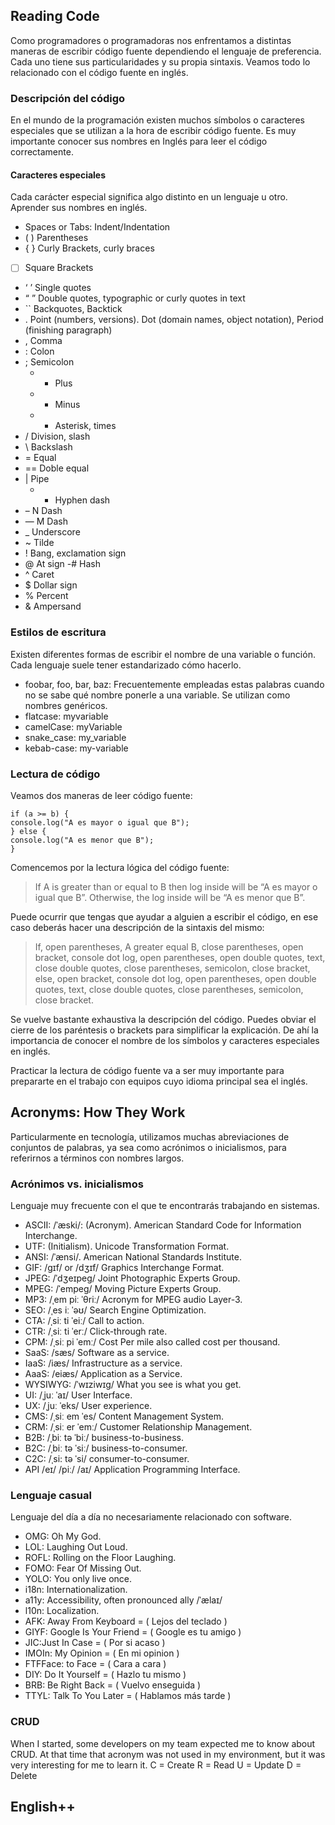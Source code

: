 ## Reading Code

Como programadores o programadoras nos enfrentamos a distintas maneras de escribir código fuente dependiendo el lenguaje de preferencia. Cada uno tiene sus particularidades y su propia sintaxis. Veamos todo lo relacionado con el código fuente en inglés.

### Descripción del código

En el mundo de la programación existen muchos símbolos o caracteres especiales que se utilizan a la hora de escribir código fuente. Es muy importante conocer sus nombres en Inglés para leer el código correctamente.

#### Caracteres especiales

Cada carácter especial significa algo distinto en un lenguaje u otro. Aprender sus nombres en inglés.

- Spaces or Tabs: Indent/Indentation
- ( ) Parentheses
- { } Curly Brackets, curly braces
- [ ] Square Brackets
- ‘ ’ Single quotes
- “ ” Double quotes, typographic or curly quotes in text
- `` Backquotes, Backtick
- . Point (numbers, versions). Dot (domain names, object notation), Period (finishing paragraph)
- , Comma
- : Colon
- ; Semicolon
    - + Plus
    - + Minus
    - + Asterisk, times
- / Division, slash
- \ Backslash
- = Equal
- == Doble equal
- | Pipe
    - + Hyphen dash
- – N Dash
- — M Dash
- _ Underscore
- ~ Tilde
- ! Bang, exclamation sign
- @ At sign
-# Hash
- ^ Caret
- $ Dollar sign
- % Percent
- & Ampersand

### Estilos de escritura

Existen diferentes formas de escribir el nombre de una variable o función. Cada lenguaje suele tener estandarizado cómo hacerlo.

- foobar, foo, bar, baz: Frecuentemente empleadas estas palabras cuando no se sabe qué nombre ponerle a una variable. Se utilizan como nombres genéricos.
- flatcase: myvariable
- camelCase: myVariable
- snake_case: my_variable
- kebab-case: my-variable

### Lectura de código

Veamos dos maneras de leer código fuente:

```
if (a >= b) {
console.log("A es mayor o igual que B");
} else {
console.log("A es menor que B");
}
```

Comencemos por la lectura lógica del código fuente:

> If A is greater than or equal to B then log inside will be “A es mayor o igual que B”. Otherwise, the log inside will be “A es menor que B”.

Puede ocurrir que tengas que ayudar a alguien a escribir el código, en ese caso deberás hacer una descripción de la sintaxis del mismo:

> If, open parentheses, A greater equal B, close parentheses, open bracket, console dot log, open parentheses, open double quotes, text, close double quotes, close parentheses, semicolon, close bracket, else, open bracket, console dot log, open parentheses, open double quotes, text, close double quotes, close parentheses, semicolon, close bracket.

Se vuelve bastante exhaustiva la descripción del código. Puedes obviar el cierre de los paréntesis o brackets para simplificar la explicación. De ahí la importancia de conocer el nombre de los símbolos y caracteres especiales en inglés.

Practicar la lectura de código fuente va a ser muy importante para prepararte en el trabajo con equipos cuyo idioma principal sea el inglés.

## Acronyms: How They Work

Particularmente en tecnología, utilizamos muchas abreviaciones de conjuntos de palabras, ya sea como acrónimos o inicialismos, para referirnos a términos con nombres largos.

### Acrónimos vs. inicialismos

Lenguaje muy frecuente con el que te encontrarás trabajando en sistemas.

- ASCII: /ˈæski/: (Acronym). American Standard Code for Information Interchange.
- UTF: (Initialism). Unicode Transformation Format.
- ANSI: /ˈænsi/. American National Standards Institute.
- GIF: /ɡɪf/ or /dʒɪf/ Graphics Interchange Format.
- JPEG: /ˈdʒeɪpeɡ/ Joint Photographic Experts Group.
- MPEG: /ˈempeɡ/ Moving Picture Experts Group.
- MP3: /ˌem piː ˈθriː/ Acronym for MPEG audio Layer-3.
- SEO: /ˌes iː ˈəʊ/ Search Engine Optimization.
- CTA: /ˌsiː ti ˈeiː/ Call to action.
- CTR: /ˌsiː ti ˈerː/ Click-through rate.
- CPM: /ˌsiː pi ˈemː/ Cost Per mile also called cost per thousand.
- SaaS: /sæs/ Software as a service.
- IaaS: /iæs/ Infrastructure as a service.
- AaaS: /eiæs/ Application as a Service.
- WYSIWYG: /ˈwɪziwɪɡ/ What you see is what you get.
- UI: /ˌjuː ˈaɪ/ User Interface.
- UX: /ˌjuː ˈeks/ User experience.
- CMS: /ˌsiː em ˈes/ Content Management System.
- CRM: /ˌsiː er ˈemː/ Customer Relationship Management.
- B2B: /ˌbiː tə ˈbiː/ business-to-business.
- B2C: /ˌbiː tə ˈsiː/ business-to-consumer.
- C2C: /ˌsi: tə ˈsi/ consumer-to-consumer.
- API /eɪ/ /piː/ /aɪ/ Application Programming Interface.

### Lenguaje casual

Lenguaje del día a día no necesariamente relacionado con software.

- OMG: Oh My God.
- LOL: Laughing Out Loud.
- ROFL: Rolling on the Floor Laughing.
- FOMO: Fear Of Missing Out.
- YOLO: You only live once.
- i18n: Internationalization.
- a11y: Accessibility, often pronounced ally /ˈælaɪ/
- l10n: Localization.
- AFK: Away From Keyboard = ( Lejos del teclado )
- GIYF: Google Is Your Friend = ( Google es tu amigo )
- JIC:Just In Case = ( Por si acaso )
- IMOIn: My Opinion = ( En mi opinion )
- FTFFace: to Face = ( Cara a cara )
- DIY: Do It Yourself = ( Hazlo tu mismo )
- BRB: Be Right Back = ( Vuelvo enseguida )
- TTYL: Talk To You Later = ( Hablamos más tarde )

### CRUD

When I started, some developers on my team expected me to know about CRUD. At that time that acronym was not used in my environment, but it was very interesting for me to learn it.
C = Create
R = Read
U = Update
D = Delete

## English++
